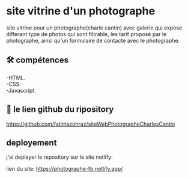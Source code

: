 # site vitrine d'un photographe

site vitrine pour un photographe(charle cantin) avec galerie qui expose differant type de photos qui sont filtrable, les tarif proposé par le photographe, ainsi qu'un formulaire de contacte avec le photographe.

## 🛠 compétences
  
-HTML.   
-CSS.  
-Javascript.

## 🔗 le lien github du ripository
https://github.com/fatimazohraz/siteWebPhotographeCharlesCantin


## deployement
j'ai deplayer le repository sur le site netlify:
 
lien du site: https://photographe-fb.netlify.app/